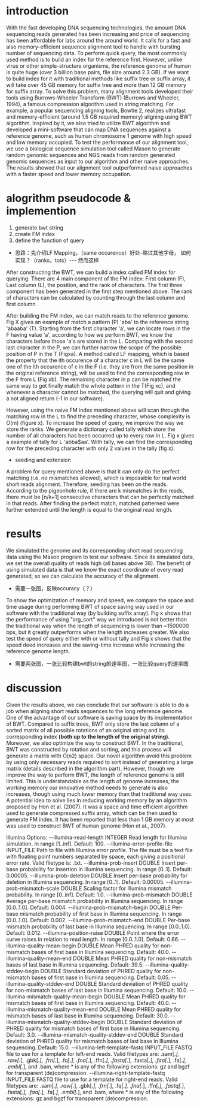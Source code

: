 # introduction

With the fast developing DNA sequencing technologies, the amount DNA sequencing reads generated has been increasing and price of sequencing has been affordable for labs around the around world. It calls for a fast and also memory-efficient sequence alignment tool to handle with bursting number of sequencing data. To perform quick query, the most commonly used method is to build an index for the reference first. However, unlike virus or other simple-structure organisms, the reference genome of human is quite huge (over 3 billion base pairs, file size around 2.3 GB). If we want to build index for it with traditional methods like suffix tree or suffix array, it will take over 45 GB memory for suffix tree and more than 12 GB memory for suffix array. To solve this problem, many alignment tools developed  their tools using Burrows-Wheeler Transform (BWT) (Burrows  and  Wheeler,  1994), a famous compression algorithm used in string matching. For example, a popular sequencing aligning tools, Bowtie 2, realizes ultrafast and memory-efficient (around 1.5 GB required memory) aligning using BWT algorithm. Inspired by it, we also tried to utilize BWT algorithm and developed a mini-software that can map DNA sequences against a reference genome, such as human chromosome 1 genome with high speed and low memory occupied. To test the performance of our alignment tool, we use a biological sequence simulation tool called Mason to generate random genomic sequences and NGS reads from random generated genomic sequences as input to our algorithm and other naive approaches. The results showed that our alignment tool outperformed naive approaches with a faster speed and lower memory occupation. 

# alogrithm pseudocode & implemention

1. generate bwt string
2.  create FM index
3.  define the function of query

- 思路：先介绍LF Mapping，（same occurence）好处-略过其他字母， 如何实现？（ranks，tots）--- 然而这样

After constructing the BWT, we can build a index called FM index for querying. There are 4 main component of the FM index: First column (F), Last column (L), the position, and the rank of characters.  The first three component has been generated in the first step mentioned above. The rank of characters can be calculated by counting through the last column and first column. 

After building the FM index, we can match reads to the reference genome. Fig X gives an example of match a pattern (P) 'aba' to the reference string 'abaaba' (T). Starting from the first character 'a', we can locate rows in the F having value 'a', according to how we perform BWT, we know the characters before those 'a's are stored in the L. Comparing with the second last character in the P, we can further narrow the scope of the possible position of P in the T (Figxa). A method called LF mapping, which is based the property that the ith occurence of a character c in L will be the same one of the ith occurence of c in the F (i.e. they are from the same position in the original reference string),  will be used to find the corresponding row in the F from L (Fig xb). The remaining character in p can be matched the same way to get finally match the whole pattern in the T(Fig xc), and whenever a character cannot be matched, the querying will quit and giving a not aligned return (-1 in our software).

However, using the naive FM index mentioned above will scan through the matching row in the L to find the preceding character, whose complexity is O(m) (figure x). To increase the speed of query, we improve the way we store the ranks. We generate a dictionary called tally which store the number of all characters has been occurred up to every row in L. Fig x gives a example of tally for L 'abba$aa'. With tally, we can find the corresponding row for the preceding character with only 2 values in the tally (fig x). 

- seeding and extension

A problem for query mentioned above is that it can only do the perfect matching (i.e. no mismatches allowed), which is impossible for real world short reads alignment. Therefore, seeding has been on the reads. According to the pigeonhole rule, if there are k mismatches in the reads, there must be [n/k+1] consecutive characters that can be perfectly matched in that reads. After finding the perfect match, matched patterned were further extended until the length is equal to the original read length.

# results

We simulated the genome and its corresponding short read sequencing data using the Mason program to test our software. Since its simulated data, we set the overall quality of reads high (all bases above 38). The benefit of using simulated data is that we know the exact coordinate of every read generated, so we can calculate the accuracy of the alignment.

- 需要一张图，反映accuracy（？）

To show the optimization of memory and speed, we compare the space and time usage during performing BWT of space saving way used in our software with the traditional way (by building suffix array). Fig x shows that the performance of using "arg_sort" way we introduced is not better than the traditional way when the length of sequencing is lower than ~1500000 bps, but it greatly outperforms when the length increases greater. We also test the speed of query either with or without tally and Fig x shows that the speed deed increases and the saving-time increase while increasing the reference genome length.

- 需要两张图，一张比较构建bwt的string的速率图，一张比较query的速率图

# discussion

Given the results above, we can conclude that our software is able to do a job when aligning short reads sequences to the long reference genome. One of the advantage of our software is saving space by its implementation of BWT. Compared to suffix trees, BWT only store the last column of a sorted matrix of all possible rotations of an original string and its corresponding index **(both up to the length of the original string)**. Moreover, we also optimize the way to construct BWT.  In the traditional, BWT was constructed by rotation and sorting, and this process will generate a matrix with O(n2) space. Our novel algorithm avoid this problem by using only necessary reads required to sort instead of generating a large matrix (details described in the algorithm part).  However, though we improve the way to perform BWT, the length of reference genome is still limited. This is understandable as the length of genome increases, the working memory our innovative method needs to generate is also increases, though using much lower memory than that traditional way uses. A potential idea to solve lies in reducing working memory by an algorithm proposed by Hon et al. (2007). It was a space and time efficient algorithm used to generate compressed suffix array, which can be then used to generate FM index. It has been reported that less than 1 GB memory at most was used to construct BWT of human genome (Hon et al., 2007). 



  Illumina Options:
    --illumina-read-length INTEGER
          Read length for Illumina simulation. In range [1..inf]. Default: 100.
    --illumina-error-profile-file INPUT_FILE
          Path to file with Illumina error profile. The file must be a text file with floating point numbers separated
          by space, each giving a positional error rate. Valid filetype is: .txt.
    --illumina-prob-insert DOUBLE
          Insert per-base probability for insertion in Illumina sequencing. In range [0..1]. Default: 0.00005.
    --illumina-prob-deletion DOUBLE
          Insert per-base probability for deletion in Illumina sequencing. In range [0..1]. Default: 0.00005.
    --illumina-prob-mismatch-scale DOUBLE
          Scaling factor for Illumina mismatch probability. In range [0..inf]. Default: 1.0.
    --illumina-prob-mismatch DOUBLE
          Average per-base mismatch probability in Illumina sequencing. In range [0.0..1.0]. Default: 0.004.
    --illumina-prob-mismatch-begin DOUBLE
          Per-base mismatch probability of first base in Illumina sequencing. In range [0.0..1.0]. Default: 0.002.
    --illumina-prob-mismatch-end DOUBLE
          Per-base mismatch probability of last base in Illumina sequencing. In range [0.0..1.0]. Default: 0.012.
    --illumina-position-raise DOUBLE
          Point where the error curve raises in relation to read length. In range [0.0..1.0]. Default: 0.66.
    --illumina-quality-mean-begin DOUBLE
          Mean PHRED quality for non-mismatch bases of first base in Illumina sequencing. Default: 40.0.
    --illumina-quality-mean-end DOUBLE
          Mean PHRED quality for non-mismatch bases of last base in Illumina sequencing. Default: 39.5.
    --illumina-quality-stddev-begin DOUBLE
          Standard deviation of PHRED quality for non-mismatch bases of first base in Illumina sequencing. Default:
          0.05.
    --illumina-quality-stddev-end DOUBLE
          Standard deviation of PHRED quality for non-mismatch bases of last base in Illumina sequencing. Default:
          10.0.
    --illumina-mismatch-quality-mean-begin DOUBLE
          Mean PHRED quality for mismatch bases of first base in Illumina sequencing. Default: 40.0.
    --illumina-mismatch-quality-mean-end DOUBLE
          Mean PHRED quality for mismatch bases of last base in Illumina sequencing. Default: 30.0.
    --illumina-mismatch-quality-stddev-begin DOUBLE
          Standard deviation of PHRED quality for mismatch bases of first base in Illumina sequencing. Default: 3.0.
    --illumina-mismatch-quality-stddev-end DOUBLE
          Standard deviation of PHRED quality for mismatch bases of last base in Illumina sequencing. Default: 15.0.
    --illumina-left-template-fastq INPUT_FILE
          FASTQ file to use for a template for left-end reads. Valid filetypes are: .sam[.*], .raw[.*], .gbk[.*],
          .frn[.*], .fq[.*], .fna[.*], .ffn[.*], .fastq[.*], .fasta[.*], .faa[.*], .fa[.*], .embl[.*], and .bam, where
          * is any of the following extensions: gz and bgzf for transparent (de)compression.
    --illumina-right-template-fastq INPUT_FILE
          FASTQ file to use for a template for right-end reads. Valid filetypes are: .sam[.*], .raw[.*], .gbk[.*],
          .frn[.*], .fq[.*], .fna[.*], .ffn[.*], .fastq[.*], .fasta[.*], .faa[.*], .fa[.*], .embl[.*], and .bam, where
          * is any of the following extensions: gz and bgzf for transparent (de)compression.